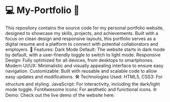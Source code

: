 # 💻 My-Portfolio 🌟
This repository contains the source code for my personal portfolio website, designed to showcase my skills, projects, and achievements. Built with a focus on clean design and responsive layouts, this portfolio serves as a digital resume and a platform to connect with potential collaborators and employers.
🚀 Features:
Dark Mode Default: The website starts in dark mode by default, with a user-friendly toggle to switch to light mode.
Responsive Design: Fully optimized for all devices, from desktops to smartphones.
Modern UI/UX: Minimalistic and visually appealing interface to ensure easy navigation.
Customizable: Built with reusable and scalable code to allow easy updates and modifications.
🛠️ Technologies Used:
HTML5, CSS3: For structure and styling.
JavaScript: For interactivity, including the dark/light mode toggle.
FontAwesome Icons: For aesthetic and functional icons.
🌐 Demo:
Check out the live demo of the website here:
